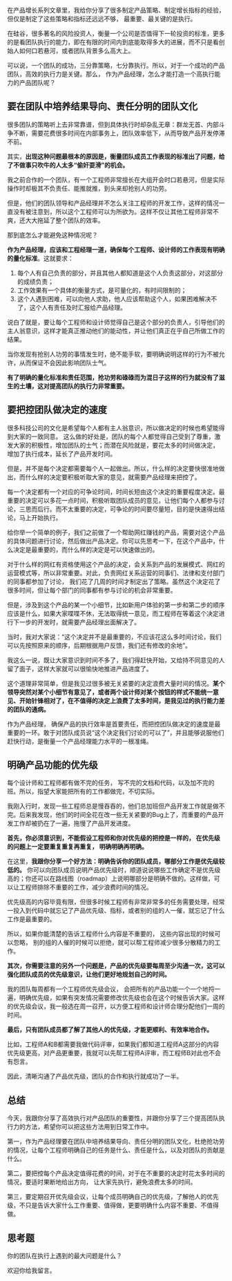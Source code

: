 在产品增长系列文章里，我给你分享了很多制定产品策略、制定增长指标的经验，但仅是制定了这些策略和指标还远远不够， 最重要、最关键的是执行。

在硅谷，很多著名的风险投资人，衡量一个公司是否值得下一轮投资的标准，更多的是看团队执行的能力，即在有限的时间内到底能取得多大的进展，而不只是看创始人如何口若悬河，或者团队背景多么高大上。

可以说，一个团队的成功，三分靠策略，七分靠执行。所以，对于一个成功的产品团队，高效的执行力是关键。那么， 作为产品经理，怎么才能打造一个高执行能力的产品团队呢？

## 要在团队中培养结果导向、责任分明的团队文化

很多团队的策略听上去非常靠谱，但到具体执行时却杂乱无章：群龙无首、内部斗争不断，需要花费很多时间在内部事务上，团队效率低下，从而导致产品开发停滞不前。

其实，**出现这种问题最根本的原因是，衡量团队成员工作表现的标准出了问题，给了不做事只吹牛的人太多“偷奸耍滑”的机会。**

我之前合作的一个团队，有一个工程师非常擅长在大组开会时口若悬河，但是实际操作时却极其不负责任、能推就推，到头来却抢别人的功劳。

但是，他们的团队领导和产品经理并不怎么关注工程师的开发工作，这样的情况一直没有被注意到，所以这个工程师可以为所欲为。这样不仅让其他工程师非常不爽，还大大拖延了整个团队的效率。

那到底怎么才能避免这种情况呢？

**作为产品经理，应该和工程经理一道，确保每个工程师、设计师的工作表现有明确的量化标准**。这就要求：

1. 每个人有自己负责的部分，并且其他人都知道是这个人负责这部分，对这部分的成绩负责；
2. 工作效果有一个具体的衡量方式，是可量化的，有时间限制的；
3. 这个人遇到困难，可以向他人求助，他人应该帮助这个人，如果困难解决不了，这个人有责任及时汇报给产品经理。

说白了就是，要让每个工程师和设计师觉得自己是这个部分的负责人，引导他们的主人翁意识，这样才能真正推动他们的能动性，并让他们真正在乎自己所做工作的结果。

当你发现有抢别人功劳的事情发生时，绝不能手软，要明确说明这样的行为不被允许，从而保证不会因此影响团队士气。

**有了明确的量化标准和责任范围，抢功劳和碌碌而为混日子这样的行为就没有了滋生的土壤，这对提高团队的执行力非常重要。**

## 要把控团队做决定的速度

很多科技公司的文化是希望每个人都有主人翁意识，所以做决定的时候也希望能得到大家的一致同意。 这么做的好处是，团队的每个人都觉得自己受到了尊重，激发大家的积极性，增加团队的士气；而潜在风险就是，要花太多的时间做决定， 增加了执行成本，延长了产品开发时间。

但是，并不是每个决定都需要每个人一起做出。所以，什么样的决定要快很准地做出，而什么样的决定要积极听取大家的意见，就需要产品经理来把控了。

每一个决定都有一个对应的可争论时间，时间长短由这个决定的重要程度决定。最重要的决定可以多花一点时间，积极听取团队成员的意见，让他们每个人都参与讨论，三思而后行。而不太重要的决定，可争论的时间要尽量短，目的是快速得出结论，马上开始执行。

给你举一个简单的例子，我们之前做了一个帮助网红赚钱的产品，需要对这个产品的具体问题进行讨论，然后做出产品决定。你可以先思考一下，在这个产品中，什么决定是最重要的，而什么样的决定是可以快速做出的。

对于什么样的网红有资格使用这个产品的决定，会关系到产品的发展模式、网红的运营模式等，所以非常重要。对此，负责网红关系运营的同事们、法律和支付部门的同事都参加了讨论， 我们花了几周的时间才制定出了策略。虽然这个决定花了很多时间，但让每个部门的同事都有参与讨论的机会非常重要。

但是，涉及到这个产品的某一个小细节，比如新用户体验的第一步和第二步的顺序应该是什么，如果大家喋喋不休，无法取得统一意见，而工程师在等着这个决定进行下一步的开发时，就需要产品经理出面解决了。

当时，我对大家说：“这个决定并不是最重要的，不应该花这么多时间讨论，我们可以先按照原来的顺序，后期根据用户反馈，我们还有修改的余地”。

我这么一说，既让大家意识到时间不多了，我们得赶快开始，又给持不同意见的人留了面子，这样大家就可以很愉快地推进产品进度了。

这个道理非常简单，但是我见过很多被无关紧要的决定浪费大量时间的情况。**某个领导突然对某个小细节有意见了，或者两个设计师对某个按钮的样式不能统一意见、开始针锋相对了，在不值得的决定上浪费了太多时间，是我见过的执行能力差的团队的通病。**

作为产品经理， 确保产品的执行效率是首要责任，而把控团队做决定的速度是最重要的一环。敢于对团队成员说“这个决定我们讨论的可以了”，并且能够说服他们赶快行动，是衡量一个产品经理能力水平的一根准绳。

## 明确产品功能的优先级

每个设计师和工程师都有做不完的任务， 写不完的文档和代码，以及加不完的班。所以，指望大家能把所有的工作都做完，不切实际。

我刚入行时，发现一些工程师总是慢吞吞的，他们总加班但产品开发工作就是做不完。后来我发现，他们的时间全花在改一些无关紧要的Bug上了，而重要的产品开发工作却被扔在了一遍，拖慢了产品开发进度。

**首先，你必须意识到，不能假设工程师和你对优先级的把控是一样的， 在优先级的问题上一定要重复重复再重复， 明确明确再明确。**

在这里，**我跟你分享一个好方法：明确告诉你的团队成员，哪部分工作是优先级较低的。** 你可以向团队成员说明产品优先级时，顺道说说哪些工作确定不是优先级高的；你还可以在路线图（roadmap）上说明哪部分是明确不做的。这样做，可以让工程师排除不重要的工作，减少浪费时间的情况。

优先级高的内容毕竟有限，但很多时候工程师有非常非常多的任务需要处理，经常一投入到代码中就忘记了产品优先级、指标，或者别的组的人一催，就忘记了什么工作是最重要的。

所以，如果你能清楚的告诉工程师什么内容是不重要的， 这些内容出现的时候可以忽略， 别的组的人催的时候可以拒绝，就可以帮工程师减少很多分散精力的工作。

**其次，你需要注意的另外一个问题是，产品的优先级要每周至少沟通一次，这可以强化团队成员的优先级意识，让他们更好地规划自己的时间。**

我的团队每周都有一个工程师优先级会议， 会把所有的产品功能一个一个地捋一遍，明确优先级，如果有突发情况需要修改优先级也会在这个时候告诉大家。这样的优先级会议，我一般选在周一召开，以方便工程师和设计师合理分配他们一周的时间。

**最后，只有团队成员都了解了其他人的优先级，才能更顺利、有效率地合作。**

比如，工程师A和B都需要我做代码评审，如果我们都知道工程师A这部分的内容优先级更高，对产品更重要，我就可以先帮工程师A评审，而工程师B对此也不会有怨言。

因此，清晰沟通了产品优先级，团队的合作和执行就成功了一半。

## 总结

今天，我跟你分享了高效执行对产品团队的重要性，并跟你分享了三个提高团队执行力的方法，希望你可以把这些方法用到日常工作中。

第一，作为产品经理要在团队中培养结果导向、责任分明的团队文化，杜绝抢功劳的情况，让每个工程师明确自己的任务是什么、责任是什么，以及对团队的贡献是什么。

第二，要把控每个产品决定值得花费的时间，对于在不重要的决定时花太多时间的情况，要适时果断地给出方向， 让大家先执行，避免浪费太多的时间。

第三，要定期召开优先级会议，让每个成员明确自己的优先级，了解他人的优先级，不只是告诉大家什么工作重要、值得做，更要明确什么内容不重要、不值得做。

## 思考题

你的团队在执行上遇到的最大问题是什么？

欢迎你给我留言。